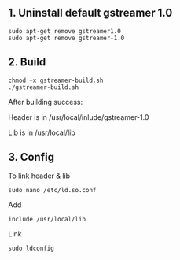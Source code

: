 ## 1. Uninstall default gstreamer 1.0

```Shell
sudo apt-get remove gstreamer1.0
sudo apt-get remove gstreamer-1.0
```

## 2. Build

```Shell
chmod +x gstreamer-build.sh
./gstreamer-build.sh
```
After building success:

Header is in /usr/local/inlude/gstreamer-1.0

Lib is in /usr/local/lib

## 3. Config

To link header & lib

```Shell
sudo nano /etc/ld.so.conf
```

Add

```Shell
include /usr/local/lib
```

Link 

```Shell
sudo ldconfig
```

